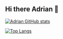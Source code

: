 ## Hi there Adrian 👋



[![Adrian GitHub stats](https://github-readme-stats.vercel.app/api?username=martins25&theme=one_dark_pro)](https://github.com/martins25/github-readme-stats)


[![Top Langs](https://github-readme-stats.vercel.app/api/top-langs/?username=martins25&layout=compact)](https://github.com/martins25/github-readme-stats)

<!--
**martins25/martins25** is a ✨ _special_ ✨ repository because its `README.md` (this file) appears on your GitHub profile.

Here are some ideas to get you started:

- 🔭 I’m currently working on ...
- 🌱 I’m currently learning ...
- 👯 I’m looking to collaborate on ...
- 🤔 I’m looking for help with ...
- 💬 Ask me about ...
- 📫 How to reach me: ...
- 😄 Pronouns: ...
- ⚡ Fun fact: ...
-->
